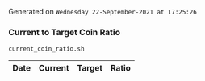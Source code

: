 Generated on `Wednesday 22-September-2021 at 17:25:26`

### Current to Target Coin Ratio
`current_coin_ratio.sh`

Date|Current|Target|Ratio
---|---|---|---
